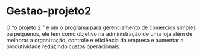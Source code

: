 # Gestao-projeto2
O “o projeto 2 ” e um o programa para gerenciamento de comércios simples ou pequenos, ele tem como objetivo na administração de uma loja além de melhorar a organização, controle e eficiência da empresa e aumentar a produtividade reduzindo custos operacionais. 
